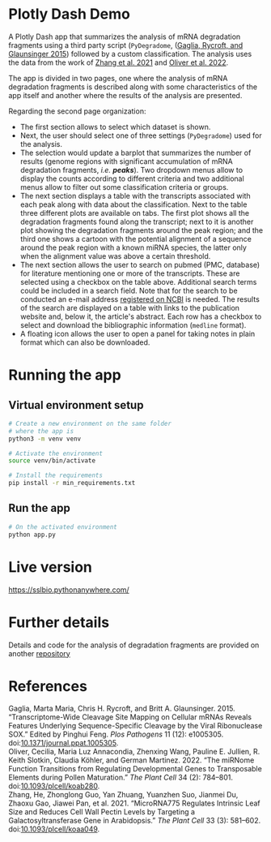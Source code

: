 # Plotly Dash Demo

A Plotly Dash app that summarizes the analysis of mRNA degradation fragments using a third party script (`PyDegradome`, (<a href="#citeproc_bib_item_1">Gaglia, Rycroft, and Glaunsinger 2015</a>) followed by a custom classification. The analysis uses the data from the work of <a href="#citeproc_bib_item_3">Zhang et al. 2021</a> and <a href="#citeproc_bib_item_2">Oliver et al. 2022</a>.

The app is divided in two pages, one where the analysis of mRNA degradation fragments is described along with some characteristics of the app itself and another where the results of the analysis are presented.

Regarding the second page organization:

-   The first section allows to select which dataset is shown.
-   Next, the user should select one of three settings (`PyDegradome`) used for the analysis.
-   The selection would update a barplot that summarizes the number of results (genome regions with significant accumulation of mRNA degradation fragments, *i.e.* ***peaks***). Two dropdown menus allow to display the counts according to different criteria and two additional menus allow to filter out some classification criteria or groups.
-   The next section displays a table with the transcripts associated with each peak along with data about the classification. Next to the table three different plots are available on tabs. The first plot shows all the degradation fragments found along the transcript; next to it is another plot showing the degradation fragments around the peak region; and the third one shows a cartoon with the potential alignment of a sequence around the peak region with a known miRNA species, the latter only when the alignment value was above a certain threshold.
-   The next section allows the user to search on pubmed (PMC, database) for literature mentioning one or more of the transcripts. These are selected using a checkbox on the table above. Additional search terms could be included in a search field. Note that for the search to be conducted an e-mail address [registered on NCBI](https://account.ncbi.nlm.nih.gov) is needed. The results of the search are displayed on a table with links to the publication website and, below it, the article's abstract. Each row has a checkbox to select and download the bibliographic information (`medline` format).
-   A floating icon allows the user to open a panel for taking notes in plain format which can also be downloaded.


# Running the app


## Virtual environment setup

```bash
# Create a new environment on the same folder
# where the app is
python3 -m venv venv

# Activate the environment
source venv/bin/activate

# Install the requirements
pip install -r min_requirements.txt
```


## Run the app

```bash
# On the activated environment
python app.py
```


# Live version

<https://sslbio.pythonanywhere.com/>


# Further details

Details and code for the analysis of degradation fragments are provided on another [repository](https://github.com/ssl-bio/Degradome-analysis)


# References
<div class="csl-bib-body">
  <div class="csl-entry"><a id="citeproc_bib_item_1"></a>Gaglia, Marta Maria, Chris H. Rycroft, and Britt A. Glaunsinger. 2015. “Transcriptome-Wide Cleavage Site Mapping on Cellular mRNAs Reveals Features Underlying Sequence-Specific Cleavage by the Viral Ribonuclease SOX.” Edited by Pinghui Feng. <i>Plos Pathogens</i> 11 (12): e1005305. doi:<a href="https://doi.org/10.1371/journal.ppat.1005305">10.1371/journal.ppat.1005305</a>.</div>
  <div class="csl-entry"><a id="citeproc_bib_item_2"></a>Oliver, Cecilia, Maria Luz Annacondia, Zhenxing Wang, Pauline E. Jullien, R. Keith Slotkin, Claudia Köhler, and German Martinez. 2022. “The miRNome Function Transitions from Regulating Developmental Genes to Transposable Elements during Pollen Maturation.” <i>The Plant Cell</i> 34 (2): 784–801. doi:<a href="https://doi.org/10.1093/plcell/koab280">10.1093/plcell/koab280</a>.</div>
  <div class="csl-entry"><a id="citeproc_bib_item_3"></a>Zhang, He, Zhonglong Guo, Yan Zhuang, Yuanzhen Suo, Jianmei Du, Zhaoxu Gao, Jiawei Pan, et al. 2021. “MicroRNA775 Regulates Intrinsic Leaf Size and Reduces Cell Wall Pectin Levels by Targeting a Galactosyltransferase Gene in Arabidopsis.” <i>The Plant Cell</i> 33 (3): 581–602. doi:<a href="https://doi.org/10.1093/plcell/koaa049">10.1093/plcell/koaa049</a>.</div>
</div>
